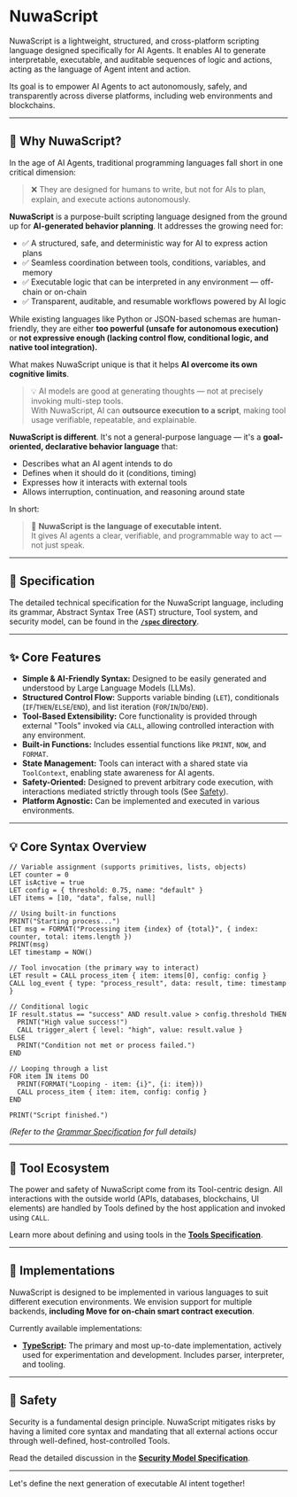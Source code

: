 # NuwaScript

NuwaScript is a lightweight, structured, and cross-platform scripting language designed specifically for AI Agents. It enables AI to generate interpretable, executable, and auditable sequences of logic and actions, acting as the language of Agent intent and action.

Its goal is to empower AI Agents to act autonomously, safely, and transparently across diverse platforms, including web environments and blockchains.

---

## 🧭 Why NuwaScript?

In the age of AI Agents, traditional programming languages fall short in one critical dimension:

> ❌ They are designed for humans to write, but not for AIs to plan, explain, and execute actions autonomously.

**NuwaScript** is a purpose-built scripting language designed from the ground up for **AI-generated behavior planning**. It addresses the growing need for:

- ✅ A structured, safe, and deterministic way for AI to express action plans  
- ✅ Seamless coordination between tools, conditions, variables, and memory  
- ✅ Executable logic that can be interpreted in any environment — off-chain or on-chain  
- ✅ Transparent, auditable, and resumable workflows powered by AI logic

While existing languages like Python or JSON-based schemas are human-friendly, they are either **too powerful (unsafe for autonomous execution)** or **not expressive enough (lacking control flow, conditional logic, and native tool integration).**

What makes NuwaScript unique is that it helps **AI overcome its own cognitive limits**.

> 💡 AI models are good at generating thoughts — not at precisely invoking multi-step tools.  
> With NuwaScript, AI can **outsource execution to a script**, making tool usage verifiable, repeatable, and explainable.

**NuwaScript is different**. It's not a general-purpose language — it's a **goal-oriented, declarative behavior language** that:

- Describes what an AI agent intends to do  
- Defines when it should do it (conditions, timing)  
- Expresses how it interacts with external tools  
- Allows interruption, continuation, and reasoning around state

In short:  
> 🧠 **NuwaScript is the language of executable intent.**  
> It gives AI agents a clear, verifiable, and programmable way to act — not just speak.

---

## 📜 Specification

The detailed technical specification for the NuwaScript language, including its grammar, Abstract Syntax Tree (AST) structure, Tool system, and security model, can be found in the [**`/spec` directory**](./spec/README.md).

---

## ✨ Core Features

*   **Simple & AI-Friendly Syntax:** Designed to be easily generated and understood by Large Language Models (LLMs).
*   **Structured Control Flow:** Supports variable binding (`LET`), conditionals (`IF`/`THEN`/`ELSE`/`END`), and list iteration (`FOR`/`IN`/`DO`/`END`).
*   **Tool-Based Extensibility:** Core functionality is provided through external "Tools" invoked via `CALL`, allowing controlled interaction with any environment.
*   **Built-in Functions:** Includes essential functions like `PRINT`, `NOW`, and `FORMAT`.
*   **State Management:** Tools can interact with a shared state via `ToolContext`, enabling state awareness for AI agents.
*   **Safety-Oriented:** Designed to prevent arbitrary code execution, with interactions mediated strictly through tools (See [Safety](#safety)).
*   **Platform Agnostic:** Can be implemented and executed in various environments.

---

## 💡 Core Syntax Overview

```nuwa
// Variable assignment (supports primitives, lists, objects)
LET counter = 0
LET isActive = true
LET config = { threshold: 0.75, name: "default" }
LET items = [10, "data", false, null]

// Using built-in functions
PRINT("Starting process...")
LET msg = FORMAT("Processing item {index} of {total}", { index: counter, total: items.length })
PRINT(msg)
LET timestamp = NOW()

// Tool invocation (the primary way to interact)
LET result = CALL process_item { item: items[0], config: config }
CALL log_event { type: "process_result", data: result, time: timestamp }

// Conditional logic
IF result.status == "success" AND result.value > config.threshold THEN
  PRINT("High value success!")
  CALL trigger_alert { level: "high", value: result.value }
ELSE
  PRINT("Condition not met or process failed.")
END

// Looping through a list
FOR item IN items DO
  PRINT(FORMAT("Looping - item: {i}", {i: item}))
  CALL process_item { item: item, config: config }
END

PRINT("Script finished.")
```
*(Refer to the [Grammar Specification](./spec/grammar.md) for full details)*

---

## 🧰 Tool Ecosystem

The power and safety of NuwaScript come from its Tool-centric design. All interactions with the outside world (APIs, databases, blockchains, UI elements) are handled by Tools defined by the host application and invoked using `CALL`.

Learn more about defining and using tools in the [**Tools Specification**](./spec/tools.md).

---

## 🚀 Implementations

NuwaScript is designed to be implemented in various languages to suit different execution environments. We envision support for multiple backends, **including Move for on-chain smart contract execution**.

Currently available implementations:

*   **[TypeScript](./implementations/typescript/README.md):** The primary and most up-to-date implementation, actively used for experimentation and development. Includes parser, interpreter, and tooling.

---

## 🚧 Safety

Security is a fundamental design principle. NuwaScript mitigates risks by having a limited core syntax and mandating that all external actions occur through well-defined, host-controlled Tools.

Read the detailed discussion in the [**Security Model Specification**](./spec/security.md).

---

Let's define the next generation of executable AI intent together!
